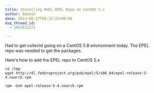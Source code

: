 ```yaml
---
title: Installing RHEL EPEL Repo on CentOS 5.x
author: Danesh
date: 2013-08-27T08:15:23+00:00
dsq_thread_id:
  - 1653411171

---
```

Had to get collectd going on a CentOS 5.8 environment today. The EPEL repo was needed to get the packages.

Here's how to add the EPEL repo to CentOS 5.x

`cd /tmp`  
`wget http://dl.fedoraproject.org/pub/epel/5/x86_64/epel-release-5-4.noarch.rpm`

`rpm -Uvh epel-release-5-4.noarch.rpm`